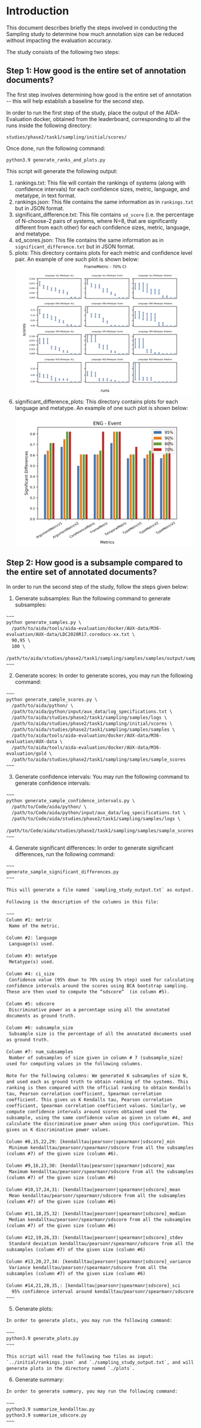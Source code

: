 # Introduction

This document describes briefly the steps involved in conducting the Sampling study to determine how much annotation size can be reduced without impacting the evaluation accuracy.

The study consists of the following two steps:

## Step 1: How good is the entire set of annotation documents?

The first step involves determining how good is the entire set of annotation -- this will help establish a baseline for the second step.

In order to run the first step of the study, place the output of the AIDA-Evaluation docker, obtained from the leaderboard, corresponding to all the runs inside the following directory:

~~~
studies/phase2/task1/sampling/initial/scores/
~~~

Once done, run the following command:

~~~
python3.9 generate_ranks_and_plots.py
~~~

This script will generate the following output:

  1. rankings.txt:
    This file will contain the rankings of systems (along with confidence intervals) for each confidence sizes, metric, language, and metatype, in text format.
  2. rankings.json:
    This file contains the same information as in `rankings.txt` but in JSON format.
  3. significant_difference.txt:
    This file contains `sd_score` (i.e. the percentage of N-choose-2 pairs of systems, where N=8, that are significantly different from each other) for each confidence sizes, metric, language, and metatype.
  4. sd_scores.json:
    This file contains the same information as in `significant_difference.txt` but in JSON format.
  5. plots:
    This directory contains plots for each metric and confidence level pair. An example of one such plot is shown below:
    ![Example # 1](images/step1/FrameMetric_70.png)
  6. significant_difference_plots:
    This directory contains plots for each language and metatype. An example of one such plot is shown below:
    ![Example # 2](images/step1/ENG_Event.png)

## Step 2: How good is a subsample compared to the entire set of annotated documents?

In order to run the second step of the study, follow the steps given below:

  1. Generate subsamples:
    Run the following command to generate subsamples:

    ~~~
    python generate_samples.py \
      /path/to/aida/tools/aida-evaluation/docker/AUX-data/M36-evaluation/AUX-data/LDC2020R17.coredocs-xx.txt \
      90,95 \
      100 \
      /path/to/aida/studies/phase2/task1/sampling/samples/samples/output/samples/
    ~~~
  2. Generate scores:
    In order to generate scores, you may run the following command:

    ~~~
    python generate_sample_scores.py \
      /path/to/aida/python/ \
      /path/to/aida/python/input/aux_data/log_specifications.txt \
      /path/to/aida/studies/phase2/task1/sampling/samples/logs \
      /path/to/aida/studies/phase2/task1/sampling/initial/scores \
      /path/to/aida/studies/phase2/task1/sampling/samples/samples \
      /path/to/aida/tools/aida-evaluation/docker/AUX-data/M36-evaluation/AUX-data \
      /path/to/aida/tools/aida-evaluation/docker/AUX-data/M36-evaluation/gold \
      /path/to/aida/studies/phase2/task1/sampling/samples/sample_scores
    ~~~
  3. Generate confidence intervals:
    You may run the following command to generate confidence intervals:

    ~~~
    python generate_sample_confidence_intervals.py \
      /path/to/Code/aida/python/ \
      /path/to/Code/aida/python/input/aux_data/log_specifications.txt \
      /path/to/Code/aida/studies/phase2/task1/sampling/samples/logs \
      /path/to/Code/aida/studies/phase2/task1/sampling/samples/sample_scores
    ~~~
  4. Generate significant differences:
    In order to generate significant differences, run the following command:

    ~~~
    generate_sample_significant_differences.py
    ~~~

    This will generate a file named `sampling_study_output.txt` as output.

    Following is the description of the columns in this file:

    ~~~
    Column #1: metric
     Name of the metric.

    Column #2: language
     Language(s) used.

    Column #3: metatype
     Metatype(s) used.

    Column #4: ci_size
     Confidence value (95% down to 70% using 5% step) used for calculating confidence intervals around the scores using BCA bootstrap sampling. These are then used to compute the “sdscore”  (in column #5).

    Column #5: sdscore
     Discriminative power as a percentage using all the annotated documents as ground truth.

    Column #6: subsample_size
     Subsample size is the percentage of all the annotated documents used as ground truth.

    Column #7: num_subsamples
     Number of subsamples of size given in column # 7 (subsample_size) used for computing values in the following columns.

    Note for the following columns: We generated K subsamples of size N, and used each as ground truth to obtain ranking of the systems. This ranking is then compared with the official ranking to obtain Kendalls tau, Pearson correlation coefficient, Spearman correlation coefficient. This gives us K Kendalls tau, Pearson correlation coefficient, Spearman correlation coefficient values. Similarly, we compute confidence intervals around scores obtained used the subsample, using the same confidence value as given in column #4, and calculate the discriminative power when using this configuration. This gives us K discriminative power values.

    Column #8,15,22,29: [kendalltau|pearsonr|spearmanr|sdscore]_min
     Minimum kendalltau/pearsonr/spearmanr/sdscore from all the subsamples (column #7) of the given size (column #6).

    Column #9,16,23,30: [kendalltau|pearsonr|spearmanr|sdscore]_max
     Maximum kendalltau/pearsonr/spearmanr/sdscore from all the subsamples (column #7) of the given size (column #6)

    Column #10,17,24,31: [kendalltau|pearsonr|spearmanr|sdscore]_mean
     Mean kendalltau/pearsonr/spearmanr/sdscore from all the subsamples (column #7) of the given size (column #6)

    Column #11,18,25,32: [kendalltau|pearsonr|spearmanr|sdscore]_median
     Median kendalltau/pearsonr/spearmanr/sdscore from all the subsamples (column #7) of the given size (column #6)

    Column #12,19,26,33: [kendalltau|pearsonr|spearmanr|sdscore]_stdev
     Standard deviation kendalltau/pearsonr/spearmanr/sdscore from all the subsamples (column #7) of the given size (column #6)

    Column #13,20,27,34: [kendalltau|pearsonr|spearmanr|sdscore]_variance
     Variance kendalltau/pearsonr/spearmanr/sdscore from all the subsamples (column #7) of the given size (column #6)

    Column #14,21,28,35,: [kendalltau|pearsonr|spearmanr|sdscore]_sci
      95% confidence interval around kendalltau/pearsonr/spearmanr/sdscore
    ~~~

  5. Generate plots:

    In order to generate plots, you may run the following command:

    ~~~
    python3.9 generate_plots.py
    ~~~

    This script will read the following two files as input: `../initial/rankings.json` and `./sampling_study_output.txt`, and will generate plots in the directory named `./plots`.

  6. Generate summary:

    In order to generate summary, you may run the following command:

    ~~~
    python3.9 summarize_kendalltau.py
    python3.9 summarize_sdscore.py
    ~~~
